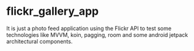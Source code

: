 # flickr_gallery_app
It is just a photo feed application using the Flickr API to test some technologies like MVVM, koin, pagging, room and some android jetpack architectural components.
